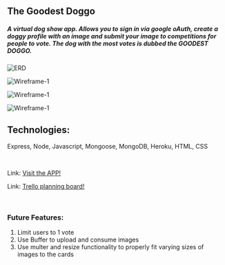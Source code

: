 The Goodest Doggo
---

##### A virtual dog show app. Allows you to sign in via google oAuth, create a doggy profile with an image and submit your image to competitions for people to vote. The dog with the most votes is dubbed the GOODEST DOGGO.


![ERD](https://i.imgur.com/pEBQ88m.png)

![Wireframe-1](https://i.imgur.com/GgVZLsl.jpg)

![Wireframe-1](https://i.imgur.com/XKcGyX1.jpg)

![Wireframe-1](https://i.imgur.com/x5r4n1P.png)


Technologies:
------
Express, Node, Javascript, Mongoose, MongoDB, Heroku, HTML, CSS

<br>

Link: [Visit the APP!](https://the-goodest-doggo.herokuapp.com/home)


Link: [Trello planning board!](https://trello.com/b/diDYSKAq/project-2)

<br>

### Future Features:
1. Limit users to 1 vote
2. Use Buffer to upload and consume images
3. Use multer and resize functionality to properly fit varying sizes of images to the cards